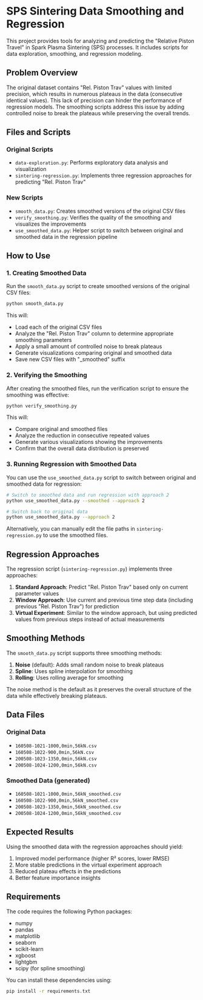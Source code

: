 # SPS Sintering Data Smoothing and Regression

This project provides tools for analyzing and predicting the "Relative Piston Travel" in Spark Plasma Sintering (SPS) processes. It includes scripts for data exploration, smoothing, and regression modeling.

## Problem Overview

The original dataset contains "Rel. Piston Trav" values with limited precision, which results in numerous plateaus in the data (consecutive identical values). This lack of precision can hinder the performance of regression models. The smoothing scripts address this issue by adding controlled noise to break the plateaus while preserving the overall trends.

## Files and Scripts

### Original Scripts
- `data-exploration.py`: Performs exploratory data analysis and visualization
- `sintering-regression.py`: Implements three regression approaches for predicting "Rel. Piston Trav"

### New Scripts
- `smooth_data.py`: Creates smoothed versions of the original CSV files
- `verify_smoothing.py`: Verifies the quality of the smoothing and visualizes the improvements
- `use_smoothed_data.py`: Helper script to switch between original and smoothed data in the regression pipeline

## How to Use

### 1. Creating Smoothed Data

Run the `smooth_data.py` script to create smoothed versions of the original CSV files:

```bash
python smooth_data.py
```

This will:
- Load each of the original CSV files
- Analyze the "Rel. Piston Trav" column to determine appropriate smoothing parameters
- Apply a small amount of controlled noise to break plateaus
- Generate visualizations comparing original and smoothed data
- Save new CSV files with "_smoothed" suffix

### 2. Verifying the Smoothing

After creating the smoothed files, run the verification script to ensure the smoothing was effective:

```bash
python verify_smoothing.py
```

This will:
- Compare original and smoothed files
- Analyze the reduction in consecutive repeated values
- Generate various visualizations showing the improvements
- Confirm that the overall data distribution is preserved

### 3. Running Regression with Smoothed Data

You can use the `use_smoothed_data.py` script to switch between original and smoothed data for regression:

```bash
# Switch to smoothed data and run regression with approach 2
python use_smoothed_data.py --smoothed --approach 2

# Switch back to original data
python use_smoothed_data.py --approach 2
```

Alternatively, you can manually edit the file paths in `sintering-regression.py` to use the smoothed files.

## Regression Approaches

The regression script (`sintering-regression.py`) implements three approaches:

1. **Standard Approach**: Predict "Rel. Piston Trav" based only on current parameter values
2. **Window Approach**: Use current and previous time step data (including previous "Rel. Piston Trav") for prediction
3. **Virtual Experiment**: Similar to the window approach, but using predicted values from previous steps instead of actual measurements

## Smoothing Methods

The `smooth_data.py` script supports three smoothing methods:

1. **Noise** (default): Adds small random noise to break plateaus
2. **Spline**: Uses spline interpolation for smoothing
3. **Rolling**: Uses rolling average for smoothing

The noise method is the default as it preserves the overall structure of the data while effectively breaking plateaus.

## Data Files

### Original Data
- `160508-1021-1000,0min,56kN.csv`
- `160508-1022-900,0min,56kN.csv`
- `200508-1023-1350,0min,56kN.csv`
- `200508-1024-1200,0min,56kN.csv`

### Smoothed Data (generated)
- `160508-1021-1000,0min,56kN_smoothed.csv`
- `160508-1022-900,0min,56kN_smoothed.csv`
- `200508-1023-1350,0min,56kN_smoothed.csv`
- `200508-1024-1200,0min,56kN_smoothed.csv`

## Expected Results

Using the smoothed data with the regression approaches should yield:

1. Improved model performance (higher R² scores, lower RMSE)
2. More stable predictions in the virtual experiment approach
3. Reduced plateau effects in the predictions
4. Better feature importance insights

## Requirements

The code requires the following Python packages:
- numpy
- pandas
- matplotlib
- seaborn
- scikit-learn
- xgboost
- lightgbm
- scipy (for spline smoothing)

You can install these dependencies using:
```bash
pip install -r requirements.txt
```